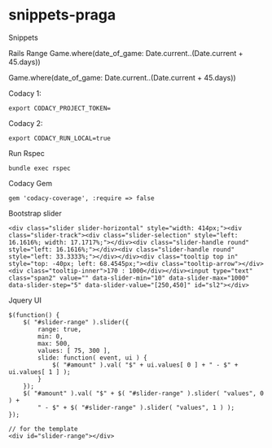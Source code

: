 # snippets-praga
Snippets 

Rails Range
    Game.where(date_of_game: Date.current..(Date.current + 45.days))
    
Game.where(date_of_game: Date.current..(Date.current + 45.days))

Codacy 1:

    export CODACY_PROJECT_TOKEN=
    
Codacy 2:

    export CODACY_RUN_LOCAL=true

Run Rspec
    
    bundle exec rspec
    
Codacy Gem

    gem 'codacy-coverage', :require => false

Bootstrap slider

    <div class="slider slider-horizontal" style="width: 414px;"><div class="slider-track"><div class="slider-selection" style="left: 16.1616%; width: 17.1717%;"></div><div class="slider-handle round" style="left: 16.1616%;"></div><div class="slider-handle round" style="left: 33.3333%;"></div></div><div class="tooltip top in" style="top: -40px; left: 68.4545px;"><div class="tooltip-arrow"></div><div class="tooltip-inner">170 : 1000</div></div><input type="text" class="span2" value="" data-slider-min="10" data-slider-max="1000" data-slider-step="5" data-slider-value="[250,450]" id="sl2"></div>

Jquery UI

    $(function() {
        $( "#slider-range" ).slider({
            range: true,
            min: 0,
            max: 500,
            values: [ 75, 300 ],
            slide: function( event, ui ) {
                $( "#amount" ).val( "$" + ui.values[ 0 ] + " - $" + ui.values[ 1 ] );
            }
        });
        $( "#amount" ).val( "$" + $( "#slider-range" ).slider( "values", 0 ) +
            " - $" + $( "#slider-range" ).slider( "values", 1 ) );
    });
    
    // for the template
    <div id="slider-range"></div>

